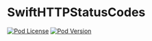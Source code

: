 # SwiftHTTPStatusCodes
[![Pod License](http://img.shields.io/cocoapods/l/HTTPStatusCodes.svg)](http://opensource.org/licenses/MIT)
[![Pod Version](http://img.shields.io/cocoapods/v/HTTPStatusCodes.svg)](http://cocoadocs.org/docsets/HTTPStatusCodes/)

